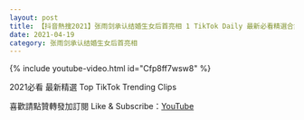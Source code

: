 ```yaml
---
layout: post
title: 【抖音熱搜2021】张雨剑承认结婚生女后首亮相 1 TikTok Daily 最新必看精選合集2021 04 19
date: 2021-04-19
category: 张雨剑承认结婚生女后首亮相
---
```


{% include youtube-video.html id="Cfp8ff7wsw8" %}

2021必看 最新精選 Top TikTok Trending Clips

喜歡請點贊轉發加訂閱 Like & Subscribe：[YouTube](https://www.youtube.com/channel/UCAoR7VcanIPd04uEq_GIylA/videos)

